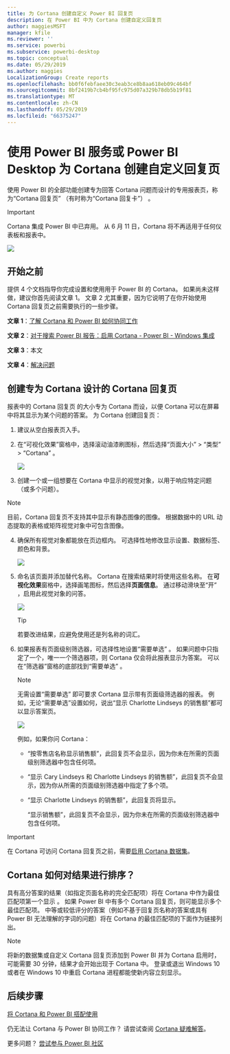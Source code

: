 ```yaml
---
title: 为 Cortana 创建自定义 Power BI 回复页
description: 在 Power BI 中为 Cortana 创建自定义回复页
author: maggiesMSFT
manager: kfile
ms.reviewer: ''
ms.service: powerbi
ms.subservice: powerbi-desktop
ms.topic: conceptual
ms.date: 05/29/2019
ms.author: maggies
LocalizationGroup: Create reports
ms.openlocfilehash: bb0f6febfaee30c3eab3ce8b8aa618eb09c464bf
ms.sourcegitcommit: 8bf2419b7cb4bf95fc975d07a329b78db5b19f81
ms.translationtype: MT
ms.contentlocale: zh-CN
ms.lasthandoff: 05/29/2019
ms.locfileid: "66375247"
---
```

# <a name="use-power-bi-service-or-power-bi-desktop-to-create-a-custom-answer-page-for-cortana"></a>使用 Power BI 服务或 Power BI Desktop 为 Cortana 创建自定义回复页
使用 Power BI 的全部功能创建专为回答 Cortana 问题而设计的专用报表页，称为“Cortana 回复页”  （有时称为“Cortana 回复卡”）  。

> [!IMPORTANT]
> Cortana 集成 Power BI 中已弃用。 从 6 月 11 日，Cortana 将不再适用于任何仪表板和报表中。

![](media/service-cortana-answer-cards/power-bi-cortana.png)

## <a name="before-you-begin"></a>开始之前
提供 4 个文档指导你完成设置和使用用于 Power BI 的 Cortana。 如果尚未这样做，建议你首先阅读文章 1。 文章 2 尤其重要，因为它说明了在你开始使用 Cortana 回复页之前需要执行的一些步骤。

**文章 1**：[了解 Cortana 和 Power BI 如何协同工作](service-cortana-intro.md)

**文章 2**：[对于搜索 Power BI 报告：启用 Cortana - Power BI - Windows 集成](service-cortana-enable.md)

**文章 3**：本文

**文章 4**：[解决问题](service-cortana-troubleshoot.md)

## <a name="create-a-cortana-answer-page-designed-specifically-for-cortana"></a>创建专为 Cortana 设计的 Cortana 回复页
报表中的 Cortana 回复页  的大小专为 Cortana 而设，以便 Cortana 可以在屏幕中将其显示为某个问题的答案。 为 Cortana 创建回复页：

1. 建议从空白报表页入手。
2. 在“可视化效果”窗格中，选择滚动油漆刷图标，然后选择“页面大小”    > “类型”   > “Cortana”  。
   
    ![](media/service-cortana-answer-cards/pbi-cortana-page-size-new.png)
3. 创建一个或一组想要在 Cortana 中显示的视觉对象，以用于响应特定问题（或多个问题）。

> [!NOTE]
> 目前，Cortana 回复页不支持其中显示有静态图像的图像。 根据数据中的 URL 动态提取的表格或矩阵视觉对象中可包含图像。 
> 
> 

4. 确保所有视觉对象都能放在页边框内。 可选择性地修改显示设置、数据标签、颜色和背景。  
   
    ![](media/service-cortana-answer-cards/pbi_cortana_modify-new.png)
5. 命名该页面并添加替代名称。 Cortana 在搜索结果时将使用这些名称。 在**可视化效果**窗格中，选择画笔图标，然后选择**页面信息**。 通过移动滑块至“开”  ，启用此视觉对象的问答。
   
    ![](media/service-cortana-answer-cards/pbi_cortana_names-newer.png)
   
   > [!TIP]
   > 若要改进结果，应避免使用还是列名称的词汇。
   > 
   > 
6. 如果报表有页面级别筛选器，可选择性地设置“需要单选”  。 如果问题中只指定了一个，唯一一个筛选器项，则 Cortana 仅会将此报表显示为答案。 可以在“筛选器”窗格的底部找到“需要单选”   。
   
   > [!NOTE]
   > 无需设置“需要单选”  即可要求 Cortana 显示带有页面级筛选器的报表。 例如，无论“需要单选”设置如何，说出“显示 Charlotte Lindseys 的销售额”都可以显示答案页。
   > 
   > 
   
     ![](media/service-cortana-answer-cards/pbi-cortana-single-selection-new.png)
   
      例如，如果你问 Cortana：
   
   * “按零售店名称显示销售额”，此回复页不会显示，因为你未在所需的页面级别筛选器中包含任何项。
   * “显示 Cary Lindseys 和 Charlotte Lindseys 的销售额”，此回复页不会显示，因为你从所需的页面级别筛选器中指定了多个项。
   * “显示 Charlotte Lindseys 的销售额”，此回复页将显示。
     
     “显示销售额”，此回复页不会显示，因为你未在所需的页面级别筛选器中包含任何项。

> [!IMPORTANT]
> 在 Cortana 可访问 Cortana 回复页之前，需要[启用 Cortana 数据集](service-cortana-enable.md)。
> 
> 

## <a name="how-does-cortana-order-the-results"></a>Cortana 如何对结果进行排序？
具有高分答案的结果（如指定页面名称的完全匹配项）将在 Cortana 中作为最佳匹配项第一个显示  。 如果 Power BI 中有多个 Cortana 回复页，则可能显示多个最佳匹配项。 中等或较低评分的答案（例如不基于回复页名称的答案或具有 Power BI 无法理解的字词的问题）将在 Cortana 的最佳匹配项的下面作为链接列出。

> [!NOTE]
> 将新的数据集或自定义 Cortana 回复页添加到 Power BI 并为 Cortana 启用时，可能需要 30 分钟，结果才会开始出现于 Cortana 中。 登录或退出 Windows 10 或者在 Windows 10 中重启 Cortana 进程都能使新内容立刻显示。
> 
> 

## <a name="next-steps"></a>后续步骤
[将 Cortana 和 Power BI 搭配使用](service-cortana-intro.md)

仍无法让 Cortana 与 Power BI 协同工作？  请尝试查阅 [Cortana 疑难解答](service-cortana-troubleshoot.md)。

更多问题？ [尝试参与 Power BI 社区](http://community.powerbi.com/)

